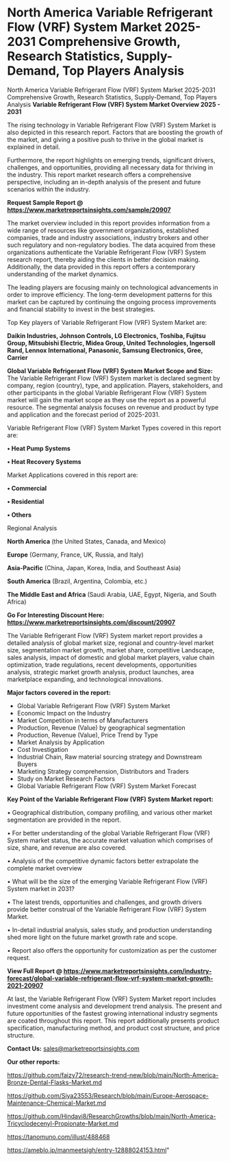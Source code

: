 # North America Variable Refrigerant Flow (VRF) System Market 2025-2031 Comprehensive Growth, Research Statistics, Supply-Demand,  Top Players Analysis
North America Variable Refrigerant Flow (VRF) System Market 2025-2031 Comprehensive Growth, Research Statistics, Supply-Demand,  Top Players Analysis
<Strong> Variable Refrigerant Flow (VRF) System Market Overview 2025 - 2031</strong>

The rising technology in Variable Refrigerant Flow (VRF) System Market is also depicted in this research report. Factors that are boosting the growth of the market, and giving a positive push to thrive in the global market is explained in detail.

Furthermore, the report highlights on emerging trends, significant drivers, challenges, and opportunities, providing all necessary data for thriving in the industry. This report market research offers a comprehensive perspective, including an in-depth analysis of the present and future scenarios within the industry.

<strong>Request Sample Report @ <a href=https://www.marketreportsinsights.com/sample/20907>https://www.marketreportsinsights.com/sample/20907</a></strong>

The market overview included in this report provides information from a wide range of resources like government organizations, established companies, trade and industry associations, industry brokers and other such regulatory and non-regulatory bodies. The data acquired from these organizations authenticate the Variable Refrigerant Flow (VRF) System research report, thereby aiding the clients in better decision making. Additionally, the data provided in this report offers a contemporary understanding of the market dynamics.

The leading players are focusing mainly on technological advancements in order to improve efficiency. The long-term development patterns for this market can be captured by continuing the ongoing process improvements and financial stability to invest in the best strategies.

Top Key players of Variable Refrigerant Flow (VRF) System Market are:

<strong>Daikin Industries, Johnson Controls, LG Electronics, Toshiba, Fujitsu Group, Mitsubishi Electric, Midea Group, United Technologies, Ingersoll Rand, Lennox International, Panasonic, Samsung Electronics, Gree, Carrier</strong>

<strong><b>Global Variable Refrigerant Flow (VRF) System Market Scope and Size:</b></strong>
The Variable Refrigerant Flow (VRF) System market is declared segment by company, region (country), type, and application. Players, stakeholders, and other participants in the global Variable Refrigerant Flow (VRF) System market will gain the market scope as they use the report as a powerful resource. The segmental analysis focuses on revenue and product by type and application and the forecast period of 2025-2031.

Variable Refrigerant Flow (VRF) System Market Types covered in this report are:

<strong>• Heat Pump Systems

• Heat Recovery Systems</strong>

Market Applications covered in this report are:

<strong>• Commercial

• Residential

• Others</strong> 

Regional Analysis

<strong>North America</strong> (the United States, Canada, and Mexico)

<strong>Europe</strong> (Germany, France, UK, Russia, and Italy)

<strong>Asia-Pacific</strong> (China, Japan, Korea, India, and Southeast Asia)

<strong>South America</strong> (Brazil, Argentina, Colombia, etc.)

<strong>The Middle East and Africa</strong> (Saudi Arabia, UAE, Egypt, Nigeria, and South Africa)

<strong>Go For Interesting Discount Here: <a href=https://www.marketreportsinsights.com/discount/20907>https://www.marketreportsinsights.com/discount/20907</a></strong>

The Variable Refrigerant Flow (VRF) System market report provides a detailed analysis of global market size, regional and country-level market size, segmentation market growth, market share, competitive Landscape, sales analysis, impact of domestic and global market players, value chain optimization, trade regulations, recent developments, opportunities analysis, strategic market growth analysis, product launches, area marketplace expanding, and technological innovations.

<strong><b>Major factors covered in the report:</b></strong>
<ul>
  <li>Global Variable Refrigerant Flow (VRF) System Market </li>
  <li>Economic Impact on the Industry</li>
  <li>Market Competition in terms of Manufacturers</li>
  <li>Production, Revenue (Value) by geographical segmentation</li>
  <li>Production, Revenue (Value), Price Trend by Type</li>
  <li>Market Analysis by Application</li>
  <li>Cost Investigation</li>
  <li>Industrial Chain, Raw material sourcing strategy and Downstream Buyers</li>
  <li>Marketing Strategy comprehension, Distributors and Traders</li>
  <li>Study on Market Research Factors</li>
  <li>Global Variable Refrigerant Flow (VRF) System Market Forecast</li>
</ul>

<strong><b>Key Point of the Variable Refrigerant Flow (VRF) System Market report:</b></strong>

• Geographical distribution, company profiling, and various other market segmentation are provided in the report.

• For better understanding of the global Variable Refrigerant Flow (VRF) System market status, the accurate market valuation which comprises of size, share, and revenue are also covered.

• Analysis of the competitive dynamic factors better extrapolate the complete market overview

• What will be the size of the emerging Variable Refrigerant Flow (VRF) System market in 2031?

• The latest trends, opportunities and challenges, and growth drivers provide better construal of the Variable Refrigerant Flow (VRF) System Market.

• In-detail industrial analysis, sales study, and production understanding shed more light on the future market growth rate and scope.

• Report also offers the opportunity for customization as per the customer request.

<strong><b>View Full Report @ <a href=https://www.marketreportsinsights.com/industry-forecast/global-variable-refrigerant-flow-vrf-system-market-growth-2021-20907>https://www.marketreportsinsights.com/industry-forecast/global-variable-refrigerant-flow-vrf-system-market-growth-2021-20907</a></b></strong>


At last, the Variable Refrigerant Flow (VRF) System Market report includes investment come analysis and development trend analysis. The present and future opportunities of the fastest growing international industry segments are coated throughout this report. This report additionally presents product specification, manufacturing method, and product cost structure, and price structure.

<strong>Contact Us:</strong>
sales@marketreportsinsights.com

<strong>Our other reports:</strong>

<a href=https://github.com/faizy72/research-trend-new/blob/main/North-America-Bronze-Dental-Flasks-Market.md>https://github.com/faizy72/research-trend-new/blob/main/North-America-Bronze-Dental-Flasks-Market.md</a>

<a href=https://github.com/Siya23553/Research/blob/main/Europe-Aerospace-Maintenance-Chemical-Market.md>https://github.com/Siya23553/Research/blob/main/Europe-Aerospace-Maintenance-Chemical-Market.md</a>

<a href=https://github.com/Hindavi8/ResearchGrowths/blob/main/North-America-Tricyclodecenyl-Propionate-Market.md>https://github.com/Hindavi8/ResearchGrowths/blob/main/North-America-Tricyclodecenyl-Propionate-Market.md</a>

<a href=https://tanomuno.com/illust/488468>https://tanomuno.com/illust/488468</a>

<a href=https://ameblo.jp/manmeetsigh/entry-12888024153.html>https://ameblo.jp/manmeetsigh/entry-12888024153.html</a>"

